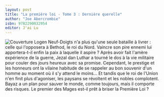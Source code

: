```yaml
---
layout: post
title: "La première loi - Tome 3 : Dernière querelle"
author: "Joe Abercrombie"
isbn: 9782290032954
editor: J'ai Lu
---
```


![Couverture](/img/9782290032954.jpg) Logen Neuf-Doigts n'a plus qu'une seule bataille à livrer : celle qui l'opposera à Bethod, le roi du Nord. Vaincre son pire ennemi lui apportera-t-il enfin la paix à laquelle il aspire ? Après avoir fait l'amère expérience de la guerre, Jezal dan Luthar a tourné le dos à la vie militaire pour couler des jours heureux avec sa promise. Cependant, le prestige et les honneurs ont la vilaine habitude de se rappeler au bon souvenir d'un homme au moment où il s'y attend le moins... Et tandis que le roi de l'Union n'en finit plus d'agoniser, les paysans se révoltent et les nobles complotent. Bayaz a un plan pour sauver le monde, comme toujours, mais il comporte des risques. Le premier des Mages est-il prêt à briser la Première Loi ?